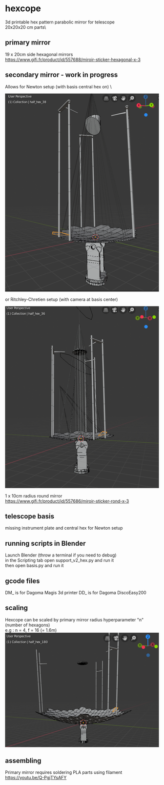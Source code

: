 # hexcope

3d printable hex pattern parabolic mirror for telescope \
20x20x20 cm parts\

## primary mirror
19 x 20cm side hexagonal mirrors \
https://www.gifi.fr/product/id/557688/miroir-sticker-hexagonal-x-3

## secondary mirror - work in progress

Allows for Newton setup (with basis central hex on) \

![Capture](https://github.com/Dethcount/hexcope/blob/main/snapshot_newton.png?raw=true)

or Ritchley-Chretien setup (with camera at basis center)

![Capture](https://github.com/Dethcount/hexcope/blob/main/snapshot.png?raw=true)

1 x 10cm radius round mirror \
https://www.gifi.fr/product/id/557686/miroir-sticker-rond-x-3

## telescope basis
missing instrument plate and central hex for Newton setup

## running scripts in Blender
Launch Blender (throw a terminal if you need to debug) \
in the Scripting tab open support_v2_hex.py and run it \
then open basis.py and run it

## gcode files
DM_ is for Dagoma Magis 3d printer
DD_ is for Dagoma DiscoEasy200

## scaling
Hexcope can be scaled by primary mirror radius hyperparameter "n" (number of hexagons) \
e.g : n = 4, f = 16 (= 1.6m) \
![Capture](https://github.com/Dethcount/hexcope/blob/main/snapshot_scaling.png?raw=true)

## assembling

Primary mirror requires soldering PLA parts using filament
https://youtu.be/Q-PgjTYsAFY
